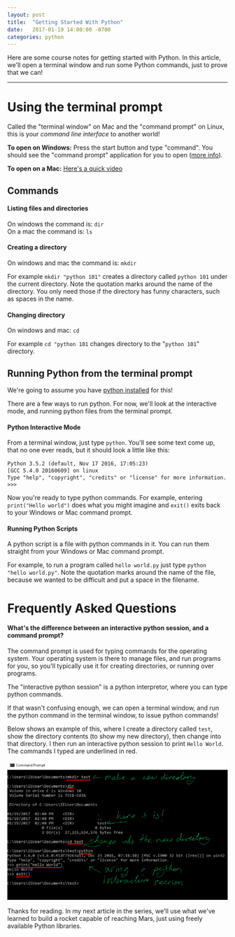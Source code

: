 ```yaml
---
layout: post
title:  "Getting Started With Python"
date:   2017-01-19 14:00:00 -0700
categories: python
---
```


Here are some course notes for getting started with Python. In this article, we'll open a terminal window and run some Python commands, just to prove that we can!

--------------

# Using the terminal prompt

Called the "terminal window" on Mac and the "command prompt" on Linux, this is your _command line interface_ to another world!

__To open on Windows:__ Press the start button and type "command". You should see the "command prompt" application for you to open ([more info](https://www.lifewire.com/how-to-open-command-prompt-2618089)).

__To open on a Mac:__ [Here's a quick video](https://www.youtube.com/watch?v=zw7Nd67_aFw)


## Commands

#### Listing files and directories

On windows the command is: ```dir```<br />
On a mac the command is: ```ls```

#### Creating a directory

On windows and mac the command is: ```mkdir```

For example ```mkdir "python 101"``` creates a directory called ```python 101``` under the current directory.  Note the quotation marks around the name of the directory. You only need those if the directory has funny characters, such as spaces in the name.


#### Changing directory

On windows and mac: ```cd```

For example ```cd "python 101``` changes directory to the "```python 101```" directory.

## Running Python from the terminal prompt

We're going to assume you have [python installed](https://www.python.org/downloads/) for this!

There are a few ways to run python. For now, we'll look at the interactive mode, and running python files from the terminal prompt.

#### Python Interactive Mode

From a terminal window, just type ```python```. You'll see some text come up, that no one ever reads, but it should look a little like this:


    Python 3.5.2 (default, Nov 17 2016, 17:05:23)
    [GCC 5.4.0 20160609] on linux
    Type "help", "copyright", "credits" or "license" for more information.
    >>>

Now you're ready to type python commands.  For example, entering ```print("Hello world")``` does what you might imagine and ```exit()``` exits back to your Windows or Mac command prompt.

#### Running Python Scripts

A python script is a file with python commands in it. You can run them straight from your Windows or Mac command prompt.

For example, to run a program called ```hello world.py``` just type ```python "hello world.py"```.  Note the quotation marks around the name of the file, because we wanted to be difficult and put a space in the filename.

# Frequently Asked Questions

#### What's the difference between an interactive python session, and a command prompt?

The command prompt is used for typing commands for the operating system.  Your operating system is there to manage files, and run programs for you, so you'll typically use it for creating directories,  or running over programs.

The "interactive python session" is a python interpretor, where you can type python commands.

If that wasn't confusing enough, we can open a terminal window, and run the python command in the terminal window, to issue python commands!

Below shows an example of this, where I create a directory called ```test```, show the directory contents (to show my new directory), then change into that directory.  I then run an interactive python session to print ```Hello World```.  The commands I typed are underlined in red.

![screenshot](/assets/commands-screenshot.png)



Thanks for reading. In my next article in the series, we'll use what we've learned to build a rocket capable of reaching Mars, just using freely available Python libraries.



